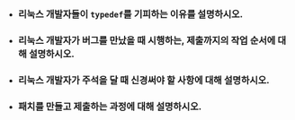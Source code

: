 - ### 리눅스 개발자들이 `typedef`를 기피하는 이유를 설명하시오.

- ### 리눅스 개발자가 버그를 만났을 때 시행하는, 제출까지의 작업 순서에 대해 설명하시오.

- ### 리눅스 개발자가 주석을 달 때 신경써야 할 사항에 대해 설명하시오.

- ### 패치를 만들고 제출하는 과정에 대해 설명하시오.